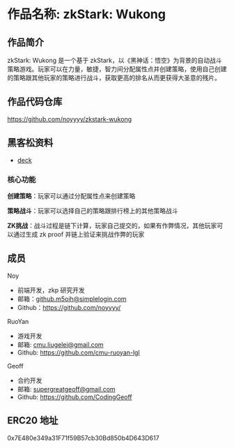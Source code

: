 # 作品名称: zkStark: Wukong

## 作品简介

zkStark: Wukong 是一个基于 zkStark，以《黑神话：悟空》为背景的自动战斗策略游戏。玩家可以在力量，敏捷，智力间分配属性点并创建策略，使用自己创建的策略跟其他玩家的策略进行战斗，获取更高的排名从而更获得大圣意的残片。

## 作品代码仓库

https://github.com/noyyyy/zkstark-wukong


## 黑客松资料

- [deck](./zkStark-WuKong.pdf)

### 核心功能

**创建策略**：玩家可以通过分配属性点来创建策略

**策略战斗**：玩家可以选择自己的策略跟排行榜上的其他策略战斗

**ZK挑战**：战斗过程是链下计算，玩家自己提交的，如果有作弊情况，其他玩家可以通过生成 zk proof 并链上验证来挑战作弊的玩家

## 成员

Noy

- 前端开发，zkp 研究开发
- 邮箱：github.m5oih@simplelogin.com
- Github：https://github.com/noyyyy/

RuoYan

- 游戏开发
- 邮箱: cmu.liugelei@gmail.com
- Github: https://github.com/cmu-ruoyan-lgl


Geoff

- 合约开发
- 邮箱: supergreatgeoff@gmail.com
- Github: https://github.com/CodingGeoff

## ERC20 地址

0x7E480e349a31F71f59B57cb30Bd850b4D643D617
